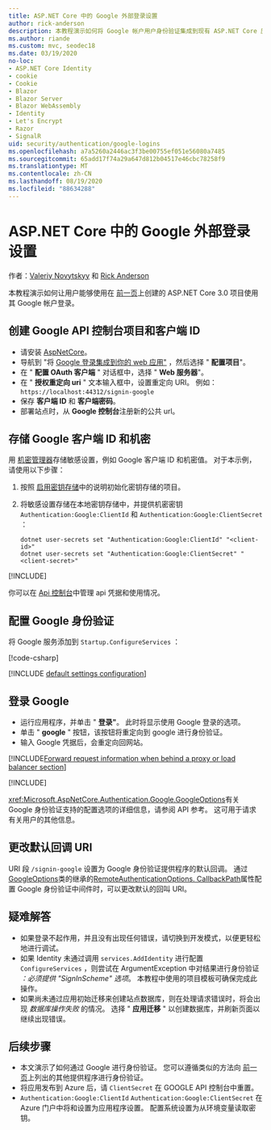 ```yaml
---
title: ASP.NET Core 中的 Google 外部登录设置
author: rick-anderson
description: 本教程演示如何将 Google 帐户用户身份验证集成到现有 ASP.NET Core 应用。
ms.author: riande
ms.custom: mvc, seodec18
ms.date: 03/19/2020
no-loc:
- ASP.NET Core Identity
- cookie
- Cookie
- Blazor
- Blazor Server
- Blazor WebAssembly
- Identity
- Let's Encrypt
- Razor
- SignalR
uid: security/authentication/google-logins
ms.openlocfilehash: a7a5260a2446ac3f3be00755ef051e56080a7485
ms.sourcegitcommit: 65add17f74a29a647d812b04517e46cbc78258f9
ms.translationtype: MT
ms.contentlocale: zh-CN
ms.lasthandoff: 08/19/2020
ms.locfileid: "88634288"
---
```

# <a name="google-external-login-setup-in-aspnet-core"></a>ASP.NET Core 中的 Google 外部登录设置

作者：[Valeriy Novytskyy](https://github.com/01binary) 和 [Rick Anderson](https://twitter.com/RickAndMSFT)

本教程演示如何让用户能够使用在 [前一页](xref:security/authentication/social/index)上创建的 ASP.NET Core 3.0 项目使用其 Google 帐户登录。

## <a name="create-a-google-api-console-project-and-client-id"></a>创建 Google API 控制台项目和客户端 ID

* 请安装 [AspNetCore](https://www.nuget.org/packages/Microsoft.AspNetCore.Authentication.Google)。
* 导航到 "将 [Google 登录集成到你的 web 应用"](https://developers.google.com/identity/sign-in/web/sign-in) ，然后选择 " **配置项目**"。
* 在 " **配置 OAuth 客户端** " 对话框中，选择 " **Web 服务器**"。
* 在 " **授权重定向 uri** " 文本输入框中，设置重定向 URI。 例如： `https://localhost:44312/signin-google`
* 保存 **客户端 ID** 和 **客户端密码**。
* 部署站点时，从 **Google 控制台**注册新的公共 url。

## <a name="store-the-google-client-id-and-secret"></a>存储 Google 客户端 ID 和机密

用 [机密管理器](xref:security/app-secrets)存储敏感设置，例如 Google 客户端 ID 和机密值。 对于本示例，请使用以下步骤：

1. 按照 [启用密钥存储](xref:security/app-secrets#enable-secret-storage)中的说明初始化密钥存储的项目。
1. 将敏感设置存储在本地密钥存储中，并提供机密密钥 `Authentication:Google:ClientId` 和 `Authentication:Google:ClientSecret` ：

    ```dotnetcli
    dotnet user-secrets set "Authentication:Google:ClientId" "<client-id>"
    dotnet user-secrets set "Authentication:Google:ClientSecret" "<client-secret>"
    ```

[!INCLUDE[](~/includes/environmentVarableColon.md)]

你可以在 [Api 控制台](https://console.developers.google.com/apis/dashboard)中管理 api 凭据和使用情况。

## <a name="configure-google-authentication"></a>配置 Google 身份验证

将 Google 服务添加到 `Startup.ConfigureServices` ：

[!code-csharp[](~/security/authentication/social/social-code/3.x/StartupGoogle3x.cs?highlight=11-19)]

[!INCLUDE [default settings configuration](includes/default-settings2-2.md)]

## <a name="sign-in-with-google"></a>登录 Google

* 运行应用程序，并单击 " **登录"**。 此时将显示使用 Google 登录的选项。
* 单击 " **google** " 按钮，该按钮将重定向到 google 进行身份验证。
* 输入 Google 凭据后，会重定向回网站。

[!INCLUDE[Forward request information when behind a proxy or load balancer section](includes/forwarded-headers-middleware.md)]

[!INCLUDE[](includes/chain-auth-providers.md)]

<xref:Microsoft.AspNetCore.Authentication.Google.GoogleOptions>有关 Google 身份验证支持的配置选项的详细信息，请参阅 API 参考。 这可用于请求有关用户的其他信息。

## <a name="change-the-default-callback-uri"></a>更改默认回调 URI

URI 段 `/signin-google` 设置为 Google 身份验证提供程序的默认回调。 通过[GoogleOptions](/dotnet/api/microsoft.aspnetcore.authentication.google.googleoptions)类的继承的[RemoteAuthenticationOptions. CallbackPath](/dotnet/api/microsoft.aspnetcore.authentication.remoteauthenticationoptions.callbackpath)属性配置 Google 身份验证中间件时，可以更改默认的回叫 URI。

## <a name="troubleshooting"></a>疑难解答

* 如果登录不起作用，并且没有出现任何错误，请切换到开发模式，以便更轻松地进行调试。
* 如果 Identity 未通过调用 `services.AddIdentity` 进行配置 `ConfigureServices` ，则尝试在 ArgumentException 中对结果进行身份验证 *：必须提供 "SignInScheme" 选项*。 本教程中使用的项目模板可确保完成此操作。
* 如果尚未通过应用初始迁移来创建站点数据库，则在处理请求错误时，将会出现 *数据库操作失败* 的情况。 选择 " **应用迁移** " 以创建数据库，并刷新页面以继续出现错误。

## <a name="next-steps"></a>后续步骤

* 本文演示了如何通过 Google 进行身份验证。 您可以遵循类似的方法向 [前一页](xref:security/authentication/social/index)上列出的其他提供程序进行身份验证。
* 将应用发布到 Azure 后，请 `ClientSecret` 在 GOOGLE API 控制台中重置。
* `Authentication:Google:ClientId` `Authentication:Google:ClientSecret` 在 Azure 门户中将和设置为应用程序设置。 配置系统设置为从环境变量读取密钥。
